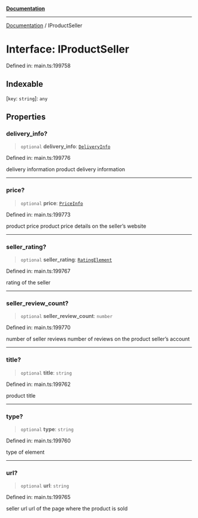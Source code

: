 [**Documentation**](../README.md)

***

[Documentation](../README.md) / IProductSeller

# Interface: IProductSeller

Defined in: main.ts:199758

## Indexable

\[`key`: `string`\]: `any`

## Properties

### delivery\_info?

> `optional` **delivery\_info**: [`DeliveryInfo`](../classes/DeliveryInfo.md)

Defined in: main.ts:199776

delivery information
product delivery information

***

### price?

> `optional` **price**: [`PriceInfo`](../classes/PriceInfo.md)

Defined in: main.ts:199773

product price
product price details on the seller’s website

***

### seller\_rating?

> `optional` **seller\_rating**: [`RatingElement`](../classes/RatingElement.md)

Defined in: main.ts:199767

rating of the seller

***

### seller\_review\_count?

> `optional` **seller\_review\_count**: `number`

Defined in: main.ts:199770

number of seller reviews
number of reviews on the product seller’s account

***

### title?

> `optional` **title**: `string`

Defined in: main.ts:199762

product title

***

### type?

> `optional` **type**: `string`

Defined in: main.ts:199760

type of element

***

### url?

> `optional` **url**: `string`

Defined in: main.ts:199765

seller url
url of the page where the product is sold
